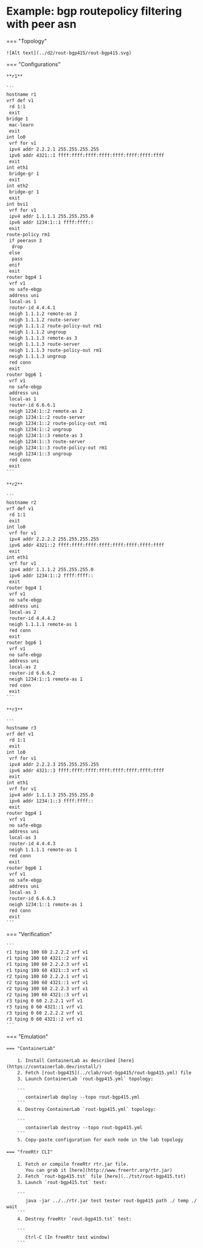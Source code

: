 # Example: bgp routepolicy filtering with peer asn

=== "Topology"

    ![Alt text](../d2/rout-bgp415/rout-bgp415.svg)

=== "Configurations"

    **r1**

    ```
    hostname r1
    vrf def v1
     rd 1:1
     exit
    bridge 1
     mac-learn
     exit
    int lo0
     vrf for v1
     ipv4 addr 2.2.2.1 255.255.255.255
     ipv6 addr 4321::1 ffff:ffff:ffff:ffff:ffff:ffff:ffff:ffff
     exit
    int eth1
     bridge-gr 1
     exit
    int eth2
     bridge-gr 1
     exit
    int bvi1
     vrf for v1
     ipv4 addr 1.1.1.1 255.255.255.0
     ipv6 addr 1234:1::1 ffff:ffff::
     exit
    route-policy rm1
     if peerasn 3
      drop
     else
      pass
     enif
     exit
    router bgp4 1
     vrf v1
     no safe-ebgp
     address uni
     local-as 1
     router-id 4.4.4.1
     neigh 1.1.1.2 remote-as 2
     neigh 1.1.1.2 route-server
     neigh 1.1.1.2 route-policy-out rm1
     neigh 1.1.1.2 ungroup
     neigh 1.1.1.3 remote-as 3
     neigh 1.1.1.3 route-server
     neigh 1.1.1.3 route-policy-out rm1
     neigh 1.1.1.3 ungroup
     red conn
     exit
    router bgp6 1
     vrf v1
     no safe-ebgp
     address uni
     local-as 1
     router-id 6.6.6.1
     neigh 1234:1::2 remote-as 2
     neigh 1234:1::2 route-server
     neigh 1234:1::2 route-policy-out rm1
     neigh 1234:1::2 ungroup
     neigh 1234:1::3 remote-as 3
     neigh 1234:1::3 route-server
     neigh 1234:1::3 route-policy-out rm1
     neigh 1234:1::3 ungroup
     red conn
     exit
    ```

    **r2**

    ```
    hostname r2
    vrf def v1
     rd 1:1
     exit
    int lo0
     vrf for v1
     ipv4 addr 2.2.2.2 255.255.255.255
     ipv6 addr 4321::2 ffff:ffff:ffff:ffff:ffff:ffff:ffff:ffff
     exit
    int eth1
     vrf for v1
     ipv4 addr 1.1.1.2 255.255.255.0
     ipv6 addr 1234:1::2 ffff:ffff::
     exit
    router bgp4 1
     vrf v1
     no safe-ebgp
     address uni
     local-as 2
     router-id 4.4.4.2
     neigh 1.1.1.1 remote-as 1
     red conn
     exit
    router bgp6 1
     vrf v1
     no safe-ebgp
     address uni
     local-as 2
     router-id 6.6.6.2
     neigh 1234:1::1 remote-as 1
     red conn
     exit
    ```

    **r3**

    ```
    hostname r3
    vrf def v1
     rd 1:1
     exit
    int lo0
     vrf for v1
     ipv4 addr 2.2.2.3 255.255.255.255
     ipv6 addr 4321::3 ffff:ffff:ffff:ffff:ffff:ffff:ffff:ffff
     exit
    int eth1
     vrf for v1
     ipv4 addr 1.1.1.3 255.255.255.0
     ipv6 addr 1234:1::3 ffff:ffff::
     exit
    router bgp4 1
     vrf v1
     no safe-ebgp
     address uni
     local-as 3
     router-id 4.4.4.3
     neigh 1.1.1.1 remote-as 1
     red conn
     exit
    router bgp6 1
     vrf v1
     no safe-ebgp
     address uni
     local-as 3
     router-id 6.6.6.3
     neigh 1234:1::1 remote-as 1
     red conn
     exit
    ```

=== "Verification"

    ```
    r1 tping 100 60 2.2.2.2 vrf v1
    r1 tping 100 60 4321::2 vrf v1
    r1 tping 100 60 2.2.2.3 vrf v1
    r1 tping 100 60 4321::3 vrf v1
    r2 tping 100 60 2.2.2.1 vrf v1
    r2 tping 100 60 4321::1 vrf v1
    r2 tping 100 60 2.2.2.3 vrf v1
    r2 tping 100 60 4321::3 vrf v1
    r3 tping 0 60 2.2.2.1 vrf v1
    r3 tping 0 60 4321::1 vrf v1
    r3 tping 0 60 2.2.2.2 vrf v1
    r3 tping 0 60 4321::2 vrf v1
    ```

=== "Emulation"

    === "ContainerLab"

        1. Install ContainerLab as described [here](https://containerlab.dev/install/)  
        2. Fetch [rout-bgp415](../clab/rout-bgp415/rout-bgp415.yml) file  
        3. Launch ContainerLab `rout-bgp415.yml` topology:  

        ```
           containerlab deploy --topo rout-bgp415.yml  
        ```
        4. Destroy ContainerLab `rout-bgp415.yml` topology:  

        ```
           containerlab destroy --topo rout-bgp415.yml  
        ```
        5. Copy-paste configuration for each node in the lab topology

    === "freeRtr CLI"

        1. Fetch or compile freeRtr rtr.jar file.  
           You can grab it [here](http://www.freertr.org/rtr.jar)  
        2. Fetch `rout-bgp415.tst` file [here](../tst/rout-bgp415.tst)  
        3. Launch `rout-bgp415.tst` test:  

        ```
           java -jar ../../rtr.jar test tester rout-bgp415 path ./ temp ./ wait
        ```
        4. Destroy freeRtr `rout-bgp415.tst` test:  

        ```
           Ctrl-C (In freeRtr test window)
        ```

